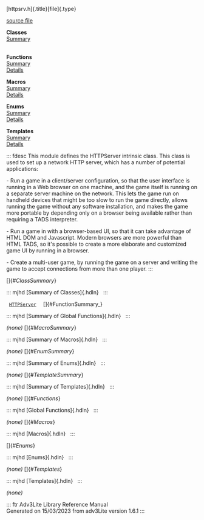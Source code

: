 [httpsrv.h]{.title}[file]{.type}

[source file](../source/httpsrv.h.html)

**Classes**\
[Summary](#_ClassSummary_)\
 

**Functions**\
[Summary](#_FunctionSummary_)\
[Details](#_Functions_)

**Macros**\
[Summary](#_MacroSummary_)\
[Details](#_Macros_)

**Enums**\
[Summary](#_EnumSummary_)\
[Details](#_Enums_)

**Templates**\
[Summary](#_TemplateSummary_)\
[Details](#_Templates_)

::: fdesc
This module defines the HTTPServer intrinsic class. This class is used
to set up a network HTTP server, which has a number of potential
applications:

\- Run a game in a client/server configuration, so that the user
interface is running in a Web browser on one machine, and the game
itself is running on a separate server machine on the network. This lets
the game run on handheld devices that might be too slow to run the game
directly, allows running the game without any software installation, and
makes the game more portable by depending only on a browser being
available rather than requiring a TADS interpreter.

\- Run a game in with a browser-based UI, so that it can take advantage
of HTML DOM and Javascript. Modern browsers are more powerful than HTML
TADS, so it\'s possible to create a more elaborate and customized game
UI by running in a browser.

\- Create a multi-user game, by running the game on a server and writing
the game to accept connections from more than one player.
:::

[]{#_ClassSummary_}

::: mjhd
[Summary of Classes]{.hdln}  
:::

` `[`HTTPServer`](../object/HTTPServer.html)`  ` []{#FunctionSummary_}

::: mjhd
[Summary of Global Functions]{.hdln}  
:::

*(none)* []{#_MacroSummary_}

::: mjhd
[Summary of Macros]{.hdln}  
:::

*(none)* []{#_EnumSummary_}

::: mjhd
[Summary of Enums]{.hdln}  
:::

*(none)* []{#_TemplateSummary_}

::: mjhd
[Summary of Templates]{.hdln}  
:::

*(none)* []{#_Functions_}

::: mjhd
[Global Functions]{.hdln}  
:::

*(none)* []{#_Macros_}

::: mjhd
[Macros]{.hdln}  
:::

[]{#_Enums_}

::: mjhd
[Enums]{.hdln}  
:::

*(none)* []{#_Templates_}

::: mjhd
[Templates]{.hdln}  
:::

*(none)*

::: ftr
Adv3Lite Library Reference Manual\
Generated on 15/03/2023 from adv3Lite version 1.6.1
:::
